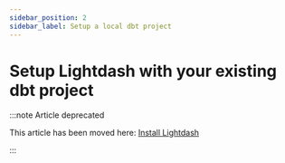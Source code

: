```yaml
---
sidebar_position: 2
sidebar_label: Setup a local dbt project
---
```


# Setup Lightdash with your existing dbt project

:::note Article deprecated

This article has been moved here: [Install Lightdash](./setup-lightdash/install-lightdash.mdx)

:::